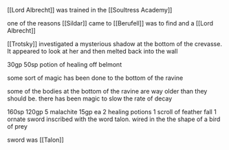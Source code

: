 [[Lord Albrecht]] was trained in the [[Soultress Academy]]

one of the reasons [[Sildar]] came to [[Berufell]] was to find and a [[Lord Albrecht]]

[[Trotsky]] investigated a mysterious shadow at the bottom of the crevasse. It appeared to look at her and then melted back into the wall

30gp 50sp potion of healing off belmont

some sort of magic has been done to the bottom of the ravine

some of the bodies at the bottom of the ravine are way older than they should be. there has been magic to slow the rate of decay

160sp 120gp 5 malachite 15gp ea 2 healing potions 1 scroll of feather fall 1 ornate sword inscribed with the word talon. wired in the the shape of a bird of prey

sword was [[Talon]]

####